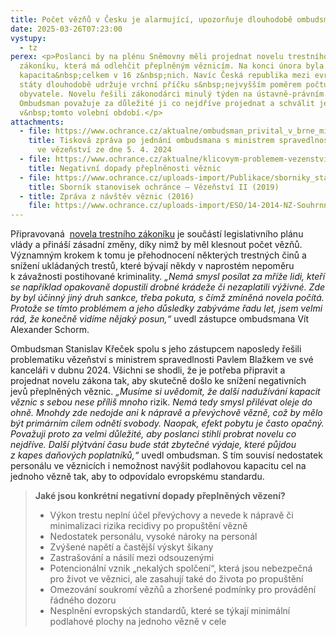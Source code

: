 ```yaml
---
title: Počet vězňů v Česku je alarmující, upozorňuje dlouhodobě ombudsman
date: 2025-03-26T07:23:00
vystupy:
  - tz
perex: <p>Poslanci by na plénu Sněmovny měli projednat novelu trestního
  zákoníku, která má odlehčit přeplněným věznicím. Na konci února byla přeplněná
  kapacita&nbsp;celkem v 16 z&nbsp;nich. Navíc Česká republika mezi evropskými
  státy dlouhodobě udržuje vrchní příčku s&nbsp;nejvyšším poměrem počtu vězňů na
  obyvatele. Novelu řešili zákonodárci minulý týden na ústavně-právním výboru.
  Ombudsman považuje za důležité ji co nejdříve projednat a schválit ještě
  v&nbsp;tomto volební období.</p>
attachments:
  - file: https://www.ochrance.cz/aktualne/ombudsman_privital_v_brne_ministra_spravedlnosti-_jednali_o_reseni_prutahu_ve_slozitych_soudnich_sporech_situaci_ve_vezenstvi_nebo_o_vyuzivani_podpurnych_opatreni_pro_lidi_s_postizenim/
    title: Tisková zpráva po jednání ombudsmana s ministrem spravedlnosti k situaci
      ve vězeňství ze dne 5. 4. 2024
  - file: https://www.ochrance.cz/aktualne/klicovym-problemem-vezenstvi-je-preplnenost/
    title: Negativní dopady přeplněnosti věznic
  - file: https://www.ochrance.cz/uploads-import/Publikace/sborniky_stanoviska/Sbornik_Vezenstvi_II.pdf
    title: Sborník stanovisek ochránce – Vězeňství II (2019)
  - title: Zpráva z návštěv věznic (2016)
    file: https://www.ochrance.cz/uploads-import/ESO/14-2014-NZ-Souhrnna_zprava_z_navstev_veznic.pdf
---
```

<p>Připravovaná&nbsp; 
<a href="https://odok.cz/portal/veklep/material/KORND3QJZZZ3/">novela trestního zákoníku</a> je součástí legislativního plánu vlády a přináší zásadní změny, díky nimž by měl klesnout počet vězňů. Významným krokem k tomu je přehodnocení některých trestných činů a snížení ukládaných trestů, které bývají někdy v&nbsp;naprostém nepoměru k&nbsp;závažnosti postihované kriminality. 
<i>„Nemá smysl posílat za mříže lidi, kteří se například opakovaně dopustili drobné krádeže či nezaplatili výživné. Zde by byl účinný jiný druh sankce, třeba pokuta, s&nbsp;čímž zmíněná novela počítá. Protože se tímto problémem a jeho důsledky zabýváme řadu let, jsem velmi rád, že konečně vidíme nějaký posun,“</i> uvedl zástupce ombudsmana Vít Alexander Schorm.&nbsp;</p>
<p>Ombudsman Stanislav Křeček spolu s&nbsp;jeho zástupcem naposledy řešili problematiku vězeňství s&nbsp;ministrem spravedlnosti Pavlem Blažkem ve své kanceláři v&nbsp;dubnu 2024. Všichni se shodli, že je potřeba připravit a projednat novelu zákona tak, aby skutečně došlo ke snížení negativních jevů přeplněných věznic. 
<i>„Musíme si uvědomit, že další nadužívání kapacit věznic s sebou nese příliš mnoho&nbsp;</i>rizik. 
<i>Nemá tedy smysl přilévat oleje do ohně. Mnohdy zde nedojde ani k&nbsp;nápravě a převýchově vězně, což by mělo být primárním cílem odnětí svobody. Naopak, efekt pobytu je často opačný. Považuji proto za velmi důležité, aby poslanci stihli probrat novelu co nejdříve. Další plýtvání času bude stát zbytečné výdaje, které půjdou z&nbsp;kapes daňových poplatníků,“&nbsp;</i>uvedl ombudsman. S&nbsp;tím souvisí nedostatek personálu ve věznicích i nemožnost navýšit podlahovou kapacitu cel na jednoho vězně tak, aby to odpovídalo evropskému standardu.&nbsp;</p>
<blockquote>
<p>
<strong>Jaké jsou konkrétní negativní dopady přeplněných vězení?&nbsp;</strong></p>
<ul>
<li>Výkon trestu neplní účel převýchovy a nevede k&nbsp;nápravě či minimalizaci rizika recidivy po propuštění vězně</li>
<li>Nedostatek personálu, vysoké nároky na personál</li>
<li>Zvýšené napětí a častější výskyt šikany</li>
<li>Zastrašování a násilí mezi odsouzenými</li>
<li>Potencionální vznik „nekalých spolčení“, která jsou nebezpečná pro život ve věznici, ale zasahují také do života po propuštění</li>
<li>Omezování soukromí vězňů a zhoršené podmínky pro provádění řádného dozoru</li>
<li>Nesplnění evropských standardů, které se týkají minimální podlahové plochy na jednoho vězně v cele</li></ul></blockquote>
<p>&nbsp;</p>
